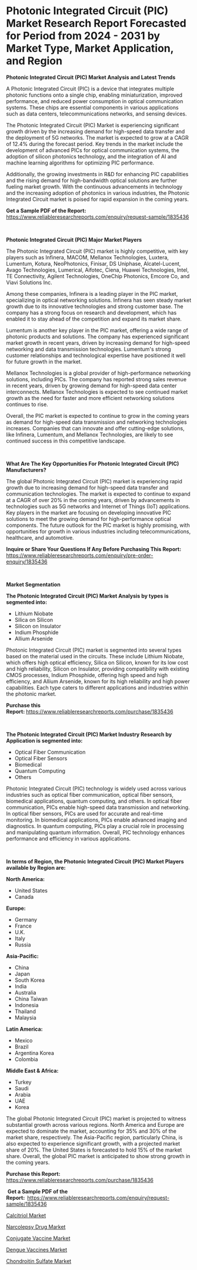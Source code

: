 <p><h1>Photonic Integrated Circuit (PIC) Market Research Report Forecasted for Period from 2024 -  2031 by Market Type, Market Application, and Region</h1></p><p><strong>Photonic Integrated Circuit (PIC) Market Analysis and Latest Trends</strong></p>
<p><p>A Photonic Integrated Circuit (PIC) is a device that integrates multiple photonic functions onto a single chip, enabling miniaturization, improved performance, and reduced power consumption in optical communication systems. These chips are essential components in various applications such as data centers, telecommunications networks, and sensing devices.</p><p>The Photonic Integrated Circuit (PIC) Market is experiencing significant growth driven by the increasing demand for high-speed data transfer and the deployment of 5G networks. The market is expected to grow at a CAGR of 12.4% during the forecast period. Key trends in the market include the development of advanced PICs for optical communication systems, the adoption of silicon photonics technology, and the integration of AI and machine learning algorithms for optimizing PIC performance.</p><p>Additionally, the growing investments in R&D for enhancing PIC capabilities and the rising demand for high-bandwidth optical solutions are further fueling market growth. With the continuous advancements in technology and the increasing adoption of photonics in various industries, the Photonic Integrated Circuit market is poised for rapid expansion in the coming years.</p></p>
<p><strong>Get a Sample PDF of the Report:&nbsp;</strong> <a href="https://www.reliableresearchreports.com/enquiry/request-sample/1835436">https://www.reliableresearchreports.com/enquiry/request-sample/1835436</a></p>
<p>&nbsp;</p>
<p><strong>Photonic Integrated Circuit (PIC) Major Market Players</strong></p>
<p><p>The Photonic Integrated Circuit (PIC) market is highly competitive, with key players such as Infinera, MACOM, Mellanox Technologies, Luxtera, Lumentum, Kotura, NeoPhotonics, Finisar, DS Uniphase, Alcatel-Lucent, Avago Technologies, Lumerical, Aifotec, Ciena, Huawei Technologies, Intel, TE Connectivity, Agilent Technologies, OneChip Photonics, Emcore Co, and Viavi Solutions Inc.</p><p>Among these companies, Infinera is a leading player in the PIC market, specializing in optical networking solutions. Infinera has seen steady market growth due to its innovative technologies and strong customer base. The company has a strong focus on research and development, which has enabled it to stay ahead of the competition and expand its market share.</p><p>Lumentum is another key player in the PIC market, offering a wide range of photonic products and solutions. The company has experienced significant market growth in recent years, driven by increasing demand for high-speed networking and data transmission technologies. Lumentum's strong customer relationships and technological expertise have positioned it well for future growth in the market.</p><p>Mellanox Technologies is a global provider of high-performance networking solutions, including PICs. The company has reported strong sales revenue in recent years, driven by growing demand for high-speed data center interconnects. Mellanox Technologies is expected to see continued market growth as the need for faster and more efficient networking solutions continues to rise.</p><p>Overall, the PIC market is expected to continue to grow in the coming years as demand for high-speed data transmission and networking technologies increases. Companies that can innovate and offer cutting-edge solutions, like Infinera, Lumentum, and Mellanox Technologies, are likely to see continued success in this competitive landscape.</p></p>
<p>&nbsp;</p>
<p><strong>What Are The Key Opportunities For Photonic Integrated Circuit (PIC) Manufacturers?</strong></p>
<p><p>The global Photonic Integrated Circuit (PIC) market is experiencing rapid growth due to increasing demand for high-speed data transfer and communication technologies. The market is expected to continue to expand at a CAGR of over 20% in the coming years, driven by advancements in technologies such as 5G networks and Internet of Things (IoT) applications. Key players in the market are focusing on developing innovative PIC solutions to meet the growing demand for high-performance optical components. The future outlook for the PIC market is highly promising, with opportunities for growth in various industries including telecommunications, healthcare, and automotive.</p></p>
<p><strong>Inquire or Share Your Questions If Any Before Purchasing This Report:</strong> <a href="https://www.reliableresearchreports.com/enquiry/pre-order-enquiry/1835436">https://www.reliableresearchreports.com/enquiry/pre-order-enquiry/1835436</a></p>
<p>&nbsp;</p>
<p><strong>Market Segmentation</strong></p>
<p><strong>The Photonic Integrated Circuit (PIC) Market Analysis by types is segmented into:</strong></p>
<p><ul><li>Lithium Niobate</li><li>Silica on Silicon</li><li>Silicon on Insulator</li><li>Indium Phosphide</li><li>Allium Arsenide</li></ul></p>
<p><p>Photonic Integrated Circuit (PIC) market is segmented into several types based on the material used in the circuits. These include Lithium Niobate, which offers high optical efficiency, Silica on Silicon, known for its low cost and high reliability, Silicon on Insulator, providing compatibility with existing CMOS processes, Indium Phosphide, offering high speed and high efficiency, and Allium Arsenide, known for its high reliability and high power capabilities. Each type caters to different applications and industries within the photonic market.</p></p>
<p><strong>Purchase this Report:&nbsp;</strong><a href="https://www.reliableresearchreports.com/purchase/1835436">https://www.reliableresearchreports.com/purchase/1835436</a></p>
<p>&nbsp;</p>
<p><strong>The Photonic Integrated Circuit (PIC) Market Industry Research by Application is segmented into:</strong></p>
<p><ul><li>Optical Fiber Communication</li><li>Optical Fiber Sensors</li><li>Biomedical</li><li>Quantum Computing</li><li>Others</li></ul></p>
<p><p>Photonic Integrated Circuit (PIC) technology is widely used across various industries such as optical fiber communication, optical fiber sensors, biomedical applications, quantum computing, and others. In optical fiber communication, PICs enable high-speed data transmission and networking. In optical fiber sensors, PICs are used for accurate and real-time monitoring. In biomedical applications, PICs enable advanced imaging and diagnostics. In quantum computing, PICs play a crucial role in processing and manipulating quantum information. Overall, PIC technology enhances performance and efficiency in various applications.</p></p>
<p>&nbsp;</p>
<p><strong>In terms of Region, the Photonic Integrated Circuit (PIC) Market Players available by Region are:</strong></p>
<p>
    <p> <strong> North America: </strong>
        <ul>
            <li>United States</li>
            <li>Canada</li>
        </ul>
        </p> 
    <p> <strong> Europe: </strong>
        <ul>
            <li>Germany</li>
            <li>France</li>
            <li>U.K.</li>
            <li>Italy</li>
            <li>Russia</li>
        </ul>
        </p> 
    <p> <strong> Asia-Pacific: </strong>
        <ul>
            <li>China</li>
            <li>Japan</li>
            <li>South Korea</li>
            <li>India</li>
            <li>Australia</li>
            <li>China Taiwan</li>
            <li>Indonesia</li>
            <li>Thailand</li>
            <li>Malaysia</li>
        </ul>
        </p> 
    <p> <strong> Latin America: </strong>
        <ul>
            <li>Mexico</li>
            <li>Brazil</li>
            <li>Argentina Korea</li>
            <li>Colombia</li>
        </ul>
        </p> 
    <p> <strong> Middle East & Africa: </strong>
        <ul>
            <li>Turkey</li>
            <li>Saudi</li>
            <li>Arabia</li>
            <li>UAE</li>
            <li>Korea</li>
        </ul>
    </p>
    </p>
<p><p>The global Photonic Integrated Circuit (PIC) market is projected to witness substantial growth across various regions. North America and Europe are expected to dominate the market, accounting for 35% and 30% of the market share, respectively. The Asia-Pacific region, particularly China, is also expected to experience significant growth, with a projected market share of 20%. The United States is forecasted to hold 15% of the market share. Overall, the global PIC market is anticipated to show strong growth in the coming years.</p></p>
<p><strong>Purchase this Report: </strong><a href="https://www.reliableresearchreports.com/purchase/1835436">https://www.reliableresearchreports.com/purchase/1835436</a></p>
<p>&nbsp;<strong>Get a Sample PDF of the Report:&nbsp;&nbsp;</strong><a href="https://www.reliableresearchreports.com/enquiry/request-sample/1835436">https://www.reliableresearchreports.com/enquiry/request-sample/1835436</a></p>
<p><strong></strong></p>
<p><p><a href="https://medium.com/@jadenlegros2023/calcitriol-market-the-key-to-successful-business-strategy-forecast-till-2031-b8a64282a986">Calcitriol Market</a></p><p><a href="https://medium.com/@jadenlegros2023/narcolepsy-drug-nbsp-market-focuses-on-market-share-size-and-projected-forecast-till-2031-4dce9d850615">Narcolepsy Drug Market</a></p><p><a href="https://medium.com/@jadenlegros2023/decoding-conjugate-vaccine-market-metrics-market-share-trends-and-growth-patterns-49d320eb63c7">Conjugate Vaccine Market</a></p><p><a href="https://medium.com/@jadenlegros2023/dengue-vaccines-market-exploring-market-share-market-trends-and-future-growth-cebd0b403c3a">Dengue Vaccines Market</a></p><p><a href="https://medium.com/@jadenlegros2023/chondroitin-sulfate-market-analysis-its-cagr-market-segmentation-and-global-industry-overview-08b44e0d20ff">Chondroitin Sulfate Market</a></p></p>